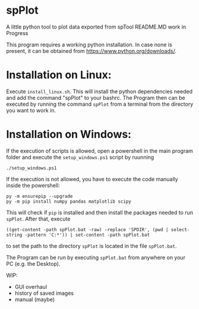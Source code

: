 # spPlot
A little python tool to plot data exported from spTool
README.MD work in Progress

This program requires a working python installation. In case none is present, it can be obtained from https://www.python.org/downloads/.

# Installation on Linux: 
Execute ```install_linux.sh```.
This will install the python dependencies needed and add the command "spPlot" to your bashrc.
The Program then can be executed by running the command ```spPlot``` from a terminal from the directory you want to work in.

# Installation on Windows:
If the execution of scripts is allowed, open a powershell in the main program folder and execute the ```setup_windows.ps1``` script by ruunning 
```
./setup_windows.ps1
```
If the execution is not allowed, you have to execute the code manually inside the powershell:
```
py -m ensurepip --upgrade
py -m pip install numpy pandas matplotlib scipy
```
This will check if ```pip``` is installed and then install the packages needed to run ```spPlot```.
After that, execute
```
((get-content -path spPlot.bat -raw) -replace 'SPDIR', (pwd | select-string -pattern 'C:*')) | set-content -path spPlot.bat
```
to set the path to the directory ```spPlot``` is located in the file ```spPlot.bat```.

The Program can be run by executing ```spPlot.bat``` from anywhere on your PC (e.g. the Desktop). 


WIP:
- GUI overhaul
- history of saved images
- manual (maybe)
